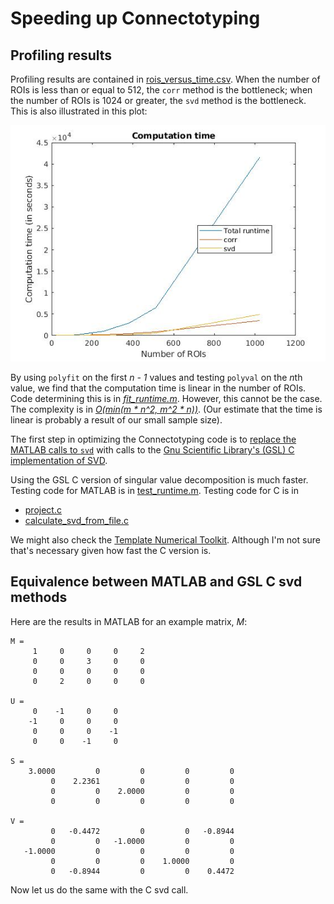 # Speeding up Connectotyping

## Profiling results

Profiling results are contained in 
[rois_versus_time.csv](./rois_versus_time.csv).  When the number of ROIs is less than or equal to 512, the `corr` method is 
the bottleneck; when the number of ROIs is 1024 or greater, the `svd` 
method is the bottleneck. This is also illustrated in this plot:

![plot of runtime](rois_v_computation_time.jpg)

By using `polyfit` on the first <i>n - 1</i> values and testing `polyval`
on the <i>n</i>th value, we find that the computation time is linear in the 
number of ROIs.  Code determining this is in [*fit_runtime.m*](./fit_runtime.m).  However, this cannot be the case.  The complexity is in 
[<i>O(min(m * n^2, m^2 * n))</i>](https://mathoverflow.net/a/221216/33176).  (Our estimate that the time is linear is probably a result of our small sample size). 

The first step in optimizing the Connectotyping code is to [replace the MATLAB
calls to `svd`](https://www.mathworks.com/help/coder/ug/call-cc-code-from-matlab-code.html#mw_1395a54a-5181-430b-bbca-5f58882527d5) with calls to the [Gnu Scientific Library's (GSL) C implementation
of SVD](https://www.gnu.org/software/gsl/doc/html/linalg.html#singular-value-decomposition).

Using the GSL C version of singular value decomposition is much faster.  Testing code for MATLAB is in [test_runtime.m](test_runtime.m).  Testing code for C is in

* [project.c](../../src/c/src/project.c)
* [calculate_svd_from_file.c](../../src/c/src/calculate_svd_from_file.c)

We might also check the [Template Numerical Toolkit](https://math.nist.gov/tnt/).  Although I'm not sure that's necessary given how fast the C version is.

## Equivalence between MATLAB and GSL C svd methods

Here are the results in MATLAB for an example matrix, *M*:

    M = 
         1     0     0     0     2
         0     0     3     0     0
         0     0     0     0     0
         0     2     0     0     0

    U = 
         0    -1     0     0
        -1     0     0     0
         0     0     0    -1
         0     0    -1     0

    S = 
        3.0000         0         0         0         0
             0    2.2361         0         0         0
             0         0    2.0000         0         0
             0         0         0         0         0

    V = 
             0   -0.4472         0         0   -0.8944
             0         0   -1.0000         0         0
       -1.0000         0         0         0         0
             0         0         0    1.0000         0
             0   -0.8944         0         0    0.4472

Now let us do the same with the C svd call.
